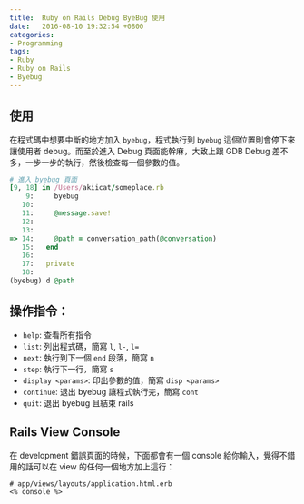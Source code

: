```yaml
---
title:  Ruby on Rails Debug ByeBug 使用
date:   2016-08-10 19:32:54 +0800
categories:
- Programming
tags:
- Ruby
- Ruby on Rails
- Byebug
---
```


## 使用

在程式碼中想要中斷的地方加入 `byebug`，程式執行到 `byebug` 這個位置則會停下來讓使用者 debug。而至於進入 Debug 頁面能幹麻，大致上跟 GDB Debug 差不多，一步一步的執行，然後檢查每一個參數的值。

```ruby
# 進入 byebug 頁面
[9, 18] in /Users/akiicat/someplace.rb
    9:     byebug
   10:
   11:     @message.save!
   12:
   13:
=> 14:     @path = conversation_path(@conversation)
   15:   end
   16:
   17:   private
   18:
(byebug) d @path
```

<!-- more -->

## 操作指令：

- `help`: 查看所有指令
- `list`: 列出程式碼，簡寫 `l`, `l-`, `l=`
- `next`: 執行到下一個 `end` 段落，簡寫 `n`
- `step`: 執行下一行，簡寫 `s`
- `display <params>`: 印出參數的值，簡寫 `disp <params>`
- `continue`: 退出 byebug 讓程式執行完，簡寫 `cont`
- `quit`: 退出 byebug 且結束 rails

## Rails View Console

在 development 錯誤頁面的時候，下面都會有一個 console 給你輸入，覺得不錯用的話可以在 view 的任何一個地方加上這行：

```erb
# app/views/layouts/application.html.erb
<% console %>
```
